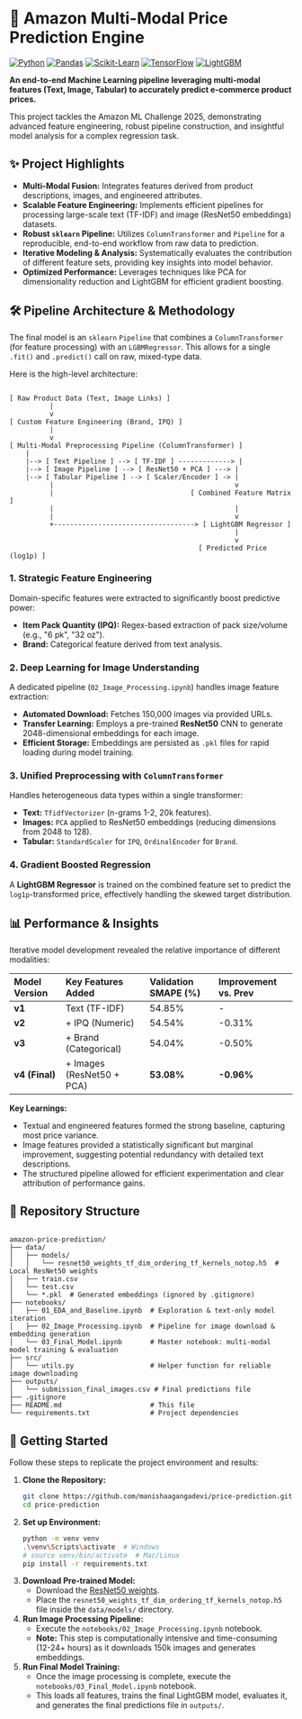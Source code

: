 # 🚀 Amazon Multi-Modal Price Prediction Engine

[![Python](https://img.shields.io/badge/Python-3.10%2B-blue?style=for-the-badge&logo=python)](https://www.python.org/)
[![Pandas](https://img.shields.io/badge/Pandas-2.0%2B-darkgreen?style=for-the-badge&logo=pandas)](https://pandas.pydata.org/)
[![Scikit-Learn](https://img.shields.io/badge/Scikit--Learn-1.3%2B-orange?style=for-the-badge&logo=scikit-learn)](https://scikit-learn.org/)
[![TensorFlow](https://img.shields.io/badge/TensorFlow-2.10%2B-FF6F00?style=for-the-badge&logo=tensorflow)](https://www.tensorflow.org/)
[![LightGBM](https://img.shields.io/badge/LightGBM-4.0%2B-purple?style=for-the-badge&logo=lightgbm)](https://lightgbm.readthedocs.io/)

**An end-to-end Machine Learning pipeline leveraging multi-modal features (Text, Image, Tabular) to accurately predict e-commerce product prices.**

This project tackles the Amazon ML Challenge 2025, demonstrating advanced feature engineering, robust pipeline construction, and insightful model analysis for a complex regression task.

## ✨ Project Highlights

* **Multi-Modal Fusion:** Integrates features derived from product descriptions, images, and engineered attributes.
* **Scalable Feature Engineering:** Implements efficient pipelines for processing large-scale text (TF-IDF) and image (ResNet50 embeddings) datasets.
* **Robust `sklearn` Pipeline:** Utilizes `ColumnTransformer` and `Pipeline` for a reproducible, end-to-end workflow from raw data to prediction.
* **Iterative Modeling & Analysis:** Systematically evaluates the contribution of different feature sets, providing key insights into model behavior.
* **Optimized Performance:** Leverages techniques like PCA for dimensionality reduction and LightGBM for efficient gradient boosting.

## 🛠️ Pipeline Architecture & Methodology

The final model is an `sklearn` `Pipeline` that combines a `ColumnTransformer` (for feature processing) with an `LGBMRegressor`. This allows for a single `.fit()` and `.predict()` call on raw, mixed-type data.

Here is the high-level architecture:
<pre><code>
[ Raw Product Data (Text, Image Links) ]
          |
          v
[ Custom Feature Engineering (Brand, IPQ) ]
          |
          v
[ Multi-Modal Preprocessing Pipeline (ColumnTransformer) ]
    |
    |--> [ Text Pipeline ] --> [ TF-IDF ] -------------> |
    |--> [ Image Pipeline ] --> [ ResNet50 + PCA ] ---> |
    |--> [ Tabular Pipeline ] --> [ Scaler/Encoder ] -> |
          |                                             v
          |                                  [ Combined Feature Matrix ]
          |                                             |
          |                                             v
          +-----------------------------------> [ LightGBM Regressor ]
                                                        |
                                                        v
                                               [ Predicted Price (log1p) ]
</code></pre>

### 1. Strategic Feature Engineering

Domain-specific features were extracted to significantly boost predictive power:
* **Item Pack Quantity (IPQ):** Regex-based extraction of pack size/volume (e.g., "6 pk", "32 oz").
* **Brand:** Categorical feature derived from text analysis.

### 2. Deep Learning for Image Understanding

A dedicated pipeline (`02_Image_Processing.ipynb`) handles image feature extraction:
* **Automated Download:** Fetches 150,000 images via provided URLs.
* **Transfer Learning:** Employs a pre-trained **ResNet50** CNN to generate 2048-dimensional embeddings for each image.
* **Efficient Storage:** Embeddings are persisted as `.pkl` files for rapid loading during model training.

### 3. Unified Preprocessing with `ColumnTransformer`

Handles heterogeneous data types within a single transformer:
* **Text:** `TfidfVectorizer` (n-grams 1-2, 20k features).
* **Images:** `PCA` applied to ResNet50 embeddings (reducing dimensions from 2048 to 128).
* **Tabular:** `StandardScaler` for `IPQ`, `OrdinalEncoder` for `Brand`.

### 4. Gradient Boosted Regression

A **LightGBM Regressor** is trained on the combined feature set to predict the `log1p`-transformed price, effectively handling the skewed target distribution.

## 📊 Performance & Insights

Iterative model development revealed the relative importance of different modalities:

| Model Version | Key Features Added         | Validation SMAPE (%) | Improvement vs. Prev |
| :------------ | :------------------------- | :------------------- | :------------------- |
| **v1** | Text (TF-IDF)              | 54.85%               | -                    |
| **v2** | + IPQ (Numeric)            | 54.54%               | -0.31%               |
| **v3** | + Brand (Categorical)      | 54.04%               | -0.50%               |
| **v4 (Final)**| + Images (ResNet50 + PCA)  | **53.08%** | **-0.96%** |

**Key Learnings:**
* Textual and engineered features formed the strong baseline, capturing most price variance.
* Image features provided a statistically significant but marginal improvement, suggesting potential redundancy with detailed text descriptions.
* The structured pipeline allowed for efficient experimentation and clear attribution of performance gains.

## 📁 Repository Structure

<pre><code>
amazon-price-prediction/
├── data/
│   ├── models/
│   │   └── resnet50_weights_tf_dim_ordering_tf_kernels_notop.h5  # Local ResNet50 weights
│   ├── train.csv
│   └── test.csv
│   └── *.pkl  # Generated embeddings (ignored by .gitignore)
├── notebooks/
│   ├── 01_EDA_and_Baseline.ipynb  # Exploration & text-only model iteration
│   ├── 02_Image_Processing.ipynb  # Pipeline for image download & embedding generation
│   └── 03_Final_Model.ipynb       # Master notebook: multi-modal model training & evaluation
├── src/
│   └── utils.py                   # Helper function for reliable image downloading
├── outputs/
│   └── submission_final_images.csv # Final predictions file
├── .gitignore
├── README.md                      # This file
└── requirements.txt               # Project dependencies
</code></pre>


## 🚀 Getting Started

Follow these steps to replicate the project environment and results:

1.  **Clone the Repository:**
    ```bash
    git clone https://github.com/manishaagangadevi/price-prediction.git
    cd price-prediction
    ```
2.  **Set up Environment:**
    ```bash
    python -m venv venv
    .\venv\Scripts\activate  # Windows
    # source venv/bin/activate  # Mac/Linux
    pip install -r requirements.txt
    ```
3.  **Download Pre-trained Model:**
    * Download the [ResNet50 weights](https://storage.googleapis.com/tensorflow/keras-applications/resnet/resnet50_weights_tf_dim_ordering_tf_kernels_notop.h5).
    * Place the `resnet50_weights_tf_dim_ordering_tf_kernels_notop.h5` file inside the `data/models/` directory.
4.  **Run Image Processing Pipeline:**
    * Execute the `notebooks/02_Image_Processing.ipynb` notebook.
    * **Note:** This step is computationally intensive and time-consuming (12-24+ hours) as it downloads 150k images and generates embeddings.
5.  **Run Final Model Training:**
    * Once the image processing is complete, execute the `notebooks/03_Final_Model.ipynb` notebook.
    * This loads all features, trains the final LightGBM model, evaluates it, and generates the final predictions file in `outputs/`.